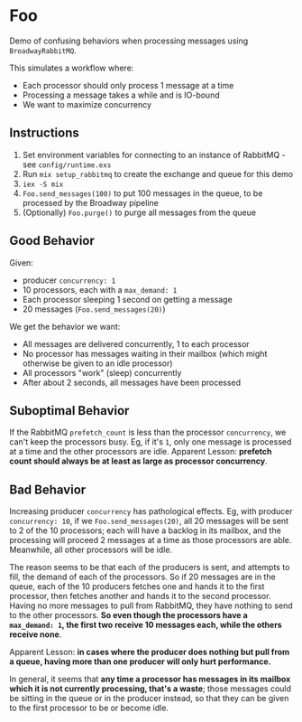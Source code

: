 # Foo

Demo of confusing behaviors when processing messages using `BroadwayRabbitMQ`.

This simulates a workflow where:

- Each processor should only process 1 message at a time
- Processing a message takes a while and is IO-bound
- We want to maximize concurrency

## Instructions

1. Set environment variables for connecting to an instance of RabbitMQ - see `config/runtime.exs`
2. Run `mix setup_rabbitmq` to create the exchange and queue for this demo
3. `iex -S mix`
4. `Foo.send_messages(100)` to put 100 messages in the queue, to be processed by the Broadway pipeline
5. (Optionally) `Foo.purge()` to purge all messages from the queue

## Good Behavior

Given:

- producer `concurrency: 1`
- 10 processors, each with a `max_demand: 1`
- Each processor sleeping 1 second on getting a message
- 20 messages (`Foo.send_messages(20)`)

We get the behavior we want:

- All messages are delivered concurrently, 1 to each processor
- No processor has messages waiting in their mailbox (which might otherwise be given to an idle processor)
- All processors "work" (sleep) concurrently
- After about 2 seconds, all messages have been processed

## Suboptimal Behavior

If the RabbitMQ `prefetch_count` is less than the processor `concurrency`, we can't keep the processors busy. Eg, if it's `1`, only one message is processed at a time and the other processors are idle. Apparent Lesson: **prefetch count should always be at least as large as processor concurrency**.

## Bad Behavior

Increasing producer `concurrency` has pathological effects.
Eg, with producer `concurrency: 10`, if we `Foo.send_messages(20)`, all 20 messages will be sent to 2 of the 10 processors; each will have a backlog in its mailbox, and the processing will proceed 2 messages at a time as those processors are able.
Meanwhile, all other processors will be idle.

The reason seems to be that each of the producers is sent, and attempts to fill, the demand of each of the processors.
So if 20 messages are in the queue, each of the 10 producers fetches one and hands it to the first processor, then fetches another and hands it to the second processor.
Having no more messages to pull from RabbitMQ, they have nothing to send to the other processors.
**So even though the processors have a `max_demand: 1`, the first two receive 10 messages each, while the others receive none**.

Apparent Lesson: **in cases where the producer does nothing but pull from a queue, having more than one producer will only hurt performance.**

In general, it seems that **any time a processor has messages in its mailbox which it is not currently processing, that's a waste**; those messages could be sitting in the queue or in the producer instead, so that they can be given to the first processor to be or become idle.
